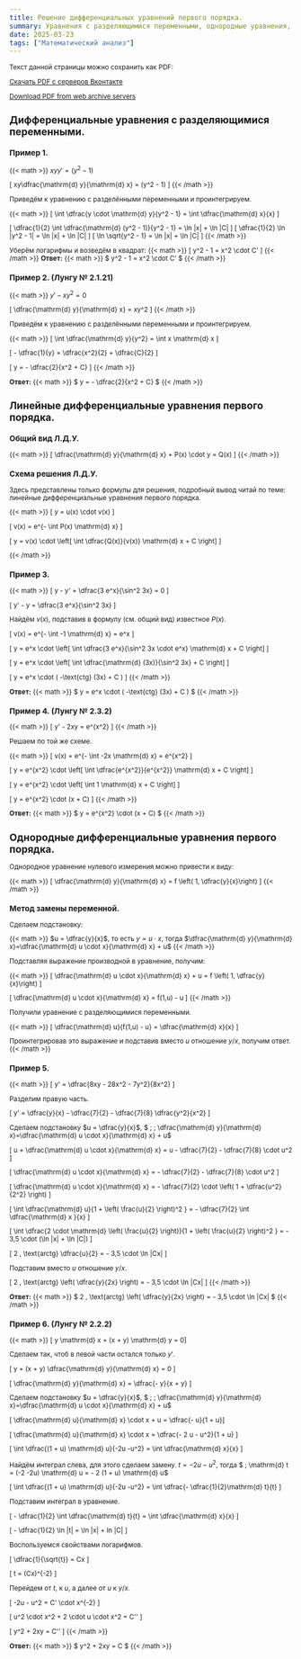 ```yaml
---
title: Решение дифференциальных уравнений первого порядка.
summary: Уравнения с разделяющимися переменными, однородные уравнения, линейные уравнения.
date: 2025-03-23
tags: ["Математический анализ"]
---
```

<sub>
Текст данной страницы можно сохранить как PDF:

[Скачать PDF с серверов Вконтакте](https://vk.com/doc-228086099_685478384)

[Download PDF from web archive servers](https://archive.org/download/20250323_20250323_0600/Solution-of-first-order-differential-equations.pdf)
</sub>

## Дифференциальные уравнения с разделяющимися переменными.
### Пример 1.

{{< math >}}
$xyy' = (y^2 - 1)$

\[ xy\dfrac{\mathrm{d} y}{\mathrm{d} x} = (y^2 - 1) \]
{{< /math >}}

Приведём к уравнению с разделёнными переменными и проинтегрируем.

{{< math >}}
\[ \int \dfrac{y \cdot \mathrm{d} y}{y^2 - 1} = \int \dfrac{\mathrm{d} x}{x} \]

\[ \dfrac{1}{2} \int \dfrac{\mathrm{d} (y^2 - 1)}{y^2 - 1} = \ln |x| + \ln |C| \]
\[ \dfrac{1}{2} \ln |y^2 - 1| = \ln |x| + \ln |C| \]
\[ \ln \sqrt{y^2 - 1} = \ln |x| + \ln |C| \]
{{< /math >}}

Уберём логарифмы и возведём в квадрат:
{{< math >}}
\[ y^2 - 1 = x^2 \cdot C' \]
{{< /math >}}
**Ответ:** {{< math >}} $ y^2 - 1 = x^2 \cdot C' $ {{< /math >}}

### Пример 2. (Лунгу № 2.1.21)
{{< math >}}
$y' - xy^2 = 0$

\[ \dfrac{\mathrm{d} y}{\mathrm{d} x} = xy^2 \]
{{< /math >}}

Приведём к уравнению с разделёнными переменными и проинтегрируем.

{{< math >}}
\[ \int \dfrac{\mathrm{d} y}{y^2} = \int x \mathrm{d} x \]

\[ - \dfrac{1}{y} = \dfrac{x^2}{2} + \dfrac{C}{2} \]

\[ y = - \dfrac{2}{x^2 + C} \]
{{< /math >}}

**Ответ:** {{< math >}} $ y = - \dfrac{2}{x^2 + C} $ {{< /math >}}

## Линейные дифференциальные уравнения первого порядка.

### Общий вид Л.Д.У.
{{< math >}}
\[ \dfrac{\mathrm{d} y}{\mathrm{d} x} + P(x) \cdot y = Q(x) \]
{{< /math >}}
### Схема решения Л.Д.У.

Здесь представлены только формулы для решения, подробный вывод читай по теме: линейные дифференциальные уравнения первого порядка. 

{{< math >}}
\[ y = u(x) \cdot v(x) \]

\[ v(x) = e^{- \int P(x) \mathrm{d} x} \]

\[ y = v(x) \cdot \left[ \int \dfrac{Q(x)}{v(x)} \mathrm{d} x + C \right]  \]

{{< /math >}}

### Пример 3.
{{< math >}}
\[ y - y' + \dfrac{3 e^x}{\sin^2 3x} = 0 \]

\[ y' - y = \dfrac{3 e^x}{\sin^2 3x} \]

Найдём $v(x)$, подставив в формулу (см. общий вид) известное $P(x)$.

\[ v(x) = e^{- \int -1 \mathrm{d} x} = e^x \]

\[ y = e^x \cdot \left[ \int \dfrac{3 e^x}{\sin^2 3x \cdot e^x} \mathrm{d} x + C \right]  \]

\[ y = e^x \cdot \left[ \int \dfrac{\mathrm{d} (3x)}{\sin^2 3x}  + C \right] \]

\[ y = e^x \cdot ( -\text{ctg} (3x)  + C ) \]
{{< /math >}}

**Ответ:** {{< math >}} $ y = e^x \cdot ( -\text{ctg} (3x)  + C ) $ {{< /math >}}

### Пример 4. (Лунгу № 2.3.2)
{{< math >}}
\[ y' - 2xy = e^{x^2} \]
{{< /math >}}

Решаем по той же схеме.

{{< math >}}
\[ v(x) = e^{- \int -2x \mathrm{d} x} = e^{x^2} \]

\[  y = e^{x^2} \cdot \left[ \int \dfrac{e^{x^2}}{e^{x^2}} \mathrm{d} x + C \right] \]

\[  y = e^{x^2} \cdot \left[ \int 1 \mathrm{d} x + C \right] \]

\[  y = e^{x^2} \cdot (x + C) \]
{{< /math >}}

**Ответ:** {{< math >}} $ y = e^{x^2} \cdot (x + C) $ {{< /math >}}

## Однородные дифференциальные уравнения первого порядка.

Однородное уравнение нулевого измерения можно привести к виду:

{{< math >}}
\[ \dfrac{\mathrm{d} y}{\mathrm{d} x} = f \left( 1, \dfrac{y}{x}\right) \]
{{< /math >}}

### Метод замены переменной.

Сделаем подстановку:

{{< math >}}
$u = \dfrac{y}{x}$, то есть $y = u \cdot x$, тогда $\dfrac{\mathrm{d} y}{\mathrm{d} x}=\dfrac{\mathrm{d} u \cdot x}{\mathrm{d} x} + u$
{{< /math >}}

Подставляя выражение производной в уравнение, получим:

{{< math >}}
\[ \dfrac{\mathrm{d} u \cdot x}{\mathrm{d} x} + u = f \left( 1, \dfrac{y}{x}\right) \]

\[ \dfrac{\mathrm{d} u \cdot x}{\mathrm{d} x} = f(1,u) - u \]
{{< /math >}}

Получили уравнение с разделяющимися переменными.

{{< math >}}
\[ \dfrac{\mathrm{d} u}{f(1,u) - u} = \dfrac{\mathrm{d} x}{x} \]

Проинтегрировав это выражение и подставив вместо $u$ отношение $y/x$, получим ответ.
{{< /math >}}

### Пример 5.
{{< math >}}
\[ y' = \dfrac{8xy - 28x^2 - 7y^2}{8x^2} \]

Разделим правую часть.

\[ y' = \dfrac{y}{x} - \dfrac{7}{2} - \dfrac{7}{8} \dfrac{y^2}{x^2}   \]

Сделаем подстановку $u = \dfrac{y}{x}$, $ \; \; \dfrac{\mathrm{d} y}{\mathrm{d} x}=\dfrac{\mathrm{d} u \cdot x}{\mathrm{d} x} + u$

\[ u + \dfrac{\mathrm{d} u \cdot x}{\mathrm{d} x} = u - \dfrac{7}{2} - \dfrac{7}{8} \cdot u^2   \]

\[ \dfrac{\mathrm{d} u \cdot x}{\mathrm{d} x} = - \dfrac{7}{2} - \dfrac{7}{8} \cdot u^2   \]

\[ \dfrac{\mathrm{d} u \cdot x}{\mathrm{d} x} = - \dfrac{7}{2} \cdot \left( 1 + \dfrac{u^2}{2^2} \right) \]

\[ \int \dfrac{\mathrm{d} u}{1 + \left( \frac{u}{2} \right)^2 } = - \dfrac{7}{2} \int \dfrac{\mathrm{d} x }{x} \]

\[ \int \dfrac{2 \cdot \mathrm{d} \left( \frac{u}{2} \right)}{1 + \left( \frac{u}{2} \right)^2 } = - 3,5 \cdot (\ln |x| + \ln |C|) \]

\[ 2 \, \text{arctg} \dfrac{u}{2} = - 3,5 \cdot \ln |Cx| \]

Подставим вместо $u$ отношение $y/x$.

\[ 2 \, \text{arctg} \left(  \dfrac{y}{2x} \right) = - 3,5 \cdot \ln |Cx| \]
{{< /math >}}

**Ответ:** {{< math >}} $ 2 \, \text{arctg} \left(  \dfrac{y}{2x} \right) = - 3,5 \cdot \ln |Cx| $ {{< /math >}}

### Пример 6. (Лунгу № 2.2.2)
{{< math >}}
\[ y \mathrm{d} x + (x + y) \mathrm{d} y = 0\]

Сделаем так, чтоб в левой части остался только $y'$.

\[ y + (x + y) \dfrac{\mathrm{d} y}{\mathrm{d} x} = 0  \]

\[ \dfrac{\mathrm{d} y}{\mathrm{d} x} = \dfrac{- y}{x + y}  \]

Сделаем подстановку $u = \dfrac{y}{x}$, $ \; \; \dfrac{\mathrm{d} y}{\mathrm{d} x}=\dfrac{\mathrm{d} u \cdot x}{\mathrm{d} x} + u$ 

\[ \dfrac{\mathrm{d} u}{\mathrm{d} x} \cdot x + u =  \dfrac{- u}{1 + u}\]

\[ \dfrac{\mathrm{d} u}{\mathrm{d} x} \cdot x = \dfrac{- 2 u - u^2}{1 + u}  \]

\[ \int \dfrac{(1 + u) \mathrm{d} u}{-2u -u^2} = \int \dfrac{\mathrm{d} x}{x} \]

Найдём интеграл слева, для этого сделаем замену. $t = -2u - u^2$, тогда $ \; \mathrm{d} t = (-2 -2u) \mathrm{d} u = - 2 (1 + u) \mathrm{d} u$

\[ \int \dfrac{(1 + u) \mathrm{d} u}{-2u -u^2} = \int \dfrac{- \dfrac{1}{2}\mathrm{d} t}{t}  \]

Подставим интеграл в уравнение.

\[ - \dfrac{1}{2} \int \dfrac{\mathrm{d} t}{t} = \int \dfrac{\mathrm{d} x}{x}   \]

\[ - \dfrac{1}{2} \ln |t| = \ln |x| + ln |C|   \]

Воспользуемся свойствами логарифмов.

\[ \dfrac{1}{\sqrt{t}} = Cx \]

\[ t = (Cx)^{-2}  \]

Перейдем от $t$, к $u$, а далее от $u$ к $y/x$.

\[ -2u - u^2 = C' \cdot x^{-2}   \]

\[ u^2 \cdot x^2 + 2 \cdot u \cdot x^2 = C'' \]

\[ y^2 + 2xy = C''  \]
{{< /math >}}

**Ответ:** {{< math >}} $ y^2 + 2xy = C $ {{< /math >}}